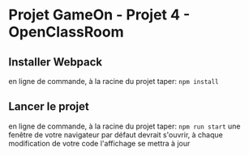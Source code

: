 # Projet GameOn - Projet 4 - OpenClassRoom

## Installer Webpack

en ligne de commande, à la racine du projet taper:
`npm install`

## Lancer le projet

en ligne de commande, à la racine du projet taper:
`npm run start`
une fenêtre de votre navigateur par défaut devrait s'ouvrir, à chaque modification de votre code l'affichage se mettra à jour
